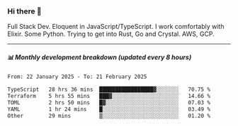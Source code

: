 ### Hi there 👋

Full Stack Dev. Eloquent in JavaScript/TypeScript. I work comfortably with Elixir. Some Python. Trying to get into Rust, Go and Crystal. AWS, GCP.

***

##### 📊 Monthly development breakdown (updated every 8 hours)

<!--START_SECTION:waka-->

```txt
From: 22 January 2025 - To: 21 February 2025

TypeScript   28 hrs 36 mins  █████████████████▓░░░░░░░   70.75 %
Terraform    5 hrs 55 mins   ███▓░░░░░░░░░░░░░░░░░░░░░   14.66 %
TOML         2 hrs 50 mins   █▓░░░░░░░░░░░░░░░░░░░░░░░   07.03 %
YAML         1 hr 24 mins    █░░░░░░░░░░░░░░░░░░░░░░░░   03.49 %
Other        29 mins         ▒░░░░░░░░░░░░░░░░░░░░░░░░   01.20 %
```

<!--END_SECTION:waka-->
